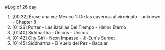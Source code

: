 #Log of 26 day

1. [00:32] Érase una vez México 1: De las cavernas al virreinato - unknown - Chapter 8
1. [01:26] Porter - Las Batallas Del Tiempo - Himno Eterno
1. [01:40] Siddhartha - Únicos - Únicos
1. [01:42] City Girl - Neon Impasse - Ji-Eun's Sunset
1. [01:45] Siddhartha - El Vuelo del Pez - Bacalar

